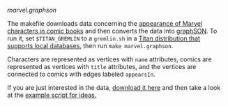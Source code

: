 _marvel.graphson_

The makefile downloads data concerning the
[appearance of Marvel characters in comic books](http://www.infochimps.com/datasets/marvel-universe-social-graph)
and then converts the data into
[graphSON](https://github.com/tinkerpop/blueprints/wiki/GraphSON-Reader-and-Writer-Library). To
run it, set `$TITAN_GREMLIN` to a `gremlin.sh` in a
[Titan distribution that supports local databases](https://github.com/thinkaurelius/titan/wiki/Downloads),
then run `make marvel.graphson`.

Characters are represented as vertices with `name` attributes, comics
are represented as vertices with `title` attributes, and the vertices
are connected to comics with edges labeled `appearsIn`. 

If you are just interested in the data,
[download it here](https://s3.amazonaws.com/example-graph-data/marvel.graphson)
and then take a look at the
[example script for ideas.](https://github.com/zmaril/marvel.graphson/blob/master/marvel-example.gremlin)
